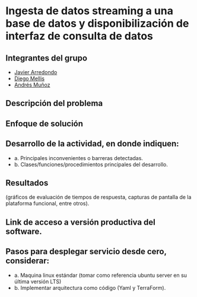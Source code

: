 # Ingesta de datos streaming a una base de datos y disponibilización de interfaz de consulta de datos

## Integrantes del grupo

- [Javier Arredondo](http://github.com/JavierArredondo)
- [Diego Mellis](http://github.com/DiegoMellisG)
- [Andrés Muñoz](http://github.com/AndresMunozB)

## Descripción del problema


## Enfoque de solución


## Desarrollo de la actividad, en donde indiquen:
- a. Principales inconvenientes o barreras detectadas.
- b. Clases/funciones/procedimientos principales del desarrollo.


## Resultados 
(gráficos de evaluación de tiempos de respuesta, capturas de pantalla de la plataforma funcional, entre otros).

## Link de acceso a versión productiva del software.


## Pasos para desplegar servicio desde cero, considerar:
- a. Maquina linux estándar (tomar como referencia ubuntu server en su última versión LTS)
- b. Implementar arquitectura como código (Yaml y TerraForm).

